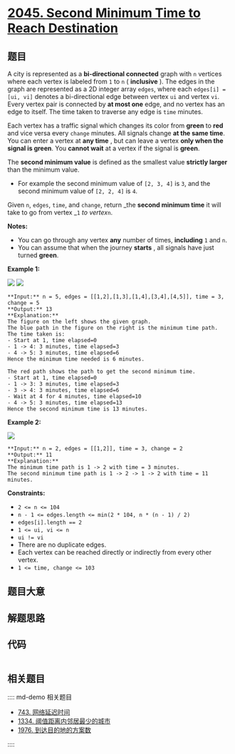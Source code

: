 # [2045. Second Minimum Time to Reach Destination](https://leetcode.com/problems/second-minimum-time-to-reach-destination)

## 题目

A city is represented as a **bi-directional connected** graph with `n`
vertices where each vertex is labeled from `1` to `n` ( **inclusive** ). The
edges in the graph are represented as a 2D integer array `edges`, where each
`edges[i] = [ui, vi]` denotes a bi-directional edge between vertex `ui` and
vertex `vi`. Every vertex pair is connected by **at most one** edge, and no
vertex has an edge to itself. The time taken to traverse any edge is `time`
minutes.

Each vertex has a traffic signal which changes its color from **green** to
**red** and vice versa every `change` minutes. All signals change **at the
same time**. You can enter a vertex at **any time** , but can leave a vertex
**only when the signal is green**. You **cannot wait** at a vertex if the
signal is **green**.

The **second minimum value** is defined as the smallest value **strictly
larger** than the minimum value.

  * For example the second minimum value of `[2, 3, 4]` is `3`, and the second minimum value of `[2, 2, 4]` is `4`.

Given `n`, `edges`, `time`, and `change`, return _the **second minimum time**
it will take to go from vertex _`1` _to vertex_`n`.

**Notes:**

  * You can go through any vertex **any** number of times, **including** `1` and `n`.
  * You can assume that when the journey **starts** , all signals have just turned **green**.



**Example 1:**

![](https://assets.leetcode.com/uploads/2021/09/29/e1.png)
![](https://assets.leetcode.com/uploads/2021/09/29/e2.png)

    
    
    **Input:** n = 5, edges = [[1,2],[1,3],[1,4],[3,4],[4,5]], time = 3, change = 5
    **Output:** 13
    **Explanation:**
    The figure on the left shows the given graph.
    The blue path in the figure on the right is the minimum time path.
    The time taken is:
    - Start at 1, time elapsed=0
    - 1 -> 4: 3 minutes, time elapsed=3
    - 4 -> 5: 3 minutes, time elapsed=6
    Hence the minimum time needed is 6 minutes.
    
    The red path shows the path to get the second minimum time.
    - Start at 1, time elapsed=0
    - 1 -> 3: 3 minutes, time elapsed=3
    - 3 -> 4: 3 minutes, time elapsed=6
    - Wait at 4 for 4 minutes, time elapsed=10
    - 4 -> 5: 3 minutes, time elapsed=13
    Hence the second minimum time is 13 minutes.      
    

**Example 2:**

![](https://assets.leetcode.com/uploads/2021/09/29/eg2.png)

    
    
    **Input:** n = 2, edges = [[1,2]], time = 3, change = 2
    **Output:** 11
    **Explanation:**
    The minimum time path is 1 -> 2 with time = 3 minutes.
    The second minimum time path is 1 -> 2 -> 1 -> 2 with time = 11 minutes.



**Constraints:**

  * `2 <= n <= 104`
  * `n - 1 <= edges.length <= min(2 * 104, n * (n - 1) / 2)`
  * `edges[i].length == 2`
  * `1 <= ui, vi <= n`
  * `ui != vi`
  * There are no duplicate edges.
  * Each vertex can be reached directly or indirectly from every other vertex.
  * `1 <= time, change <= 103`


## 题目大意

## 解题思路

## 代码

```javascript

```

## 相关题目

:::: md-demo 相关题目
- [743. 网络延迟时间](https://leetcode.com/problems/network-delay-time)
- [1334. 阈值距离内邻居最少的城市](https://leetcode.com/problems/find-the-city-with-the-smallest-number-of-neighbors-at-a-threshold-distance)
- [1976. 到达目的地的方案数](https://leetcode.com/problems/number-of-ways-to-arrive-at-destination)

::::
